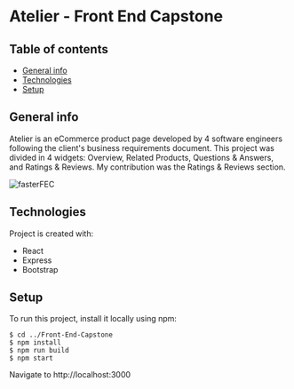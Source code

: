 # Atelier - Front End Capstone

## Table of contents
* [General info](#general-info)
* [Technologies](#technologies)
* [Setup](#setup)

## General info
Atelier is an eCommerce product page developed by 4 software engineers following the client's business requirements document. This project was divided in 4 widgets: Overview, Related Products, Questions & Answers, and Ratings & Reviews. My contribution was the Ratings & Reviews section.

![fasterFEC](https://user-images.githubusercontent.com/78133003/127249660-7168e8a9-df33-4235-909b-c4b3fea99eba.gif)

	
## Technologies
Project is created with:
* React
* Express
* Bootstrap
	
## Setup
To run this project, install it locally using npm:


```
$ cd ../Front-End-Capstone
$ npm install
$ npm run build
$ npm start
```
Navigate to http://localhost:3000
